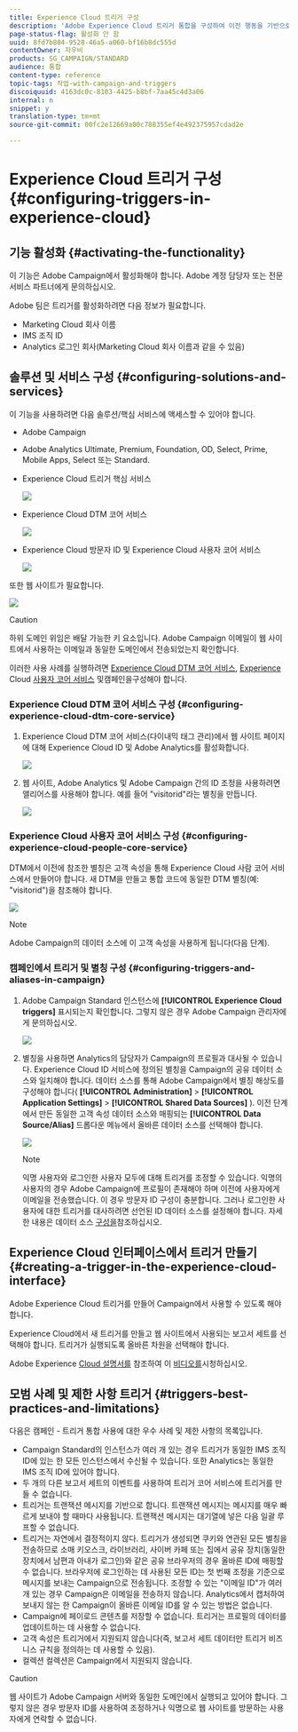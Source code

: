 ```yaml
---
title: Experience Cloud 트리거 구성
description: 'Adobe Experience Cloud 트리거 통합을 구성하여 이전 행동을 기반으로 고객에게 개인화된 전달을 전송하는 방법을 살펴볼 수 있습니다. '
page-status-flag: 활성화 안 함
uuid: 8fd7b804-9528-46a5-a060-bf16b8dc555d
contentOwner: 자우비
products: SG_CAMPAIGN/STANDARD
audience: 통합
content-type: reference
topic-tags: 작업-with-campaign-and-triggers
discoiquuid: 4163dc0c-8103-4425-b8bf-7aa45c4d3a06
internal: n
snippet: y
translation-type: tm+mt
source-git-commit: 00fc2e12669a00c788355ef4e492375957cdad2e

---
```



# Experience Cloud 트리거 구성{#configuring-triggers-in-experience-cloud}

## 기능 활성화 {#activating-the-functionality}

이 기능은 Adobe Campaign에서 활성화해야 합니다. Adobe 계정 담당자 또는 전문 서비스 파트너에게 문의하십시오.

Adobe 팀은 트리거를 활성화하려면 다음 정보가 필요합니다.

* Marketing Cloud 회사 이름
* IMS 조직 ID
* Analytics 로그인 회사(Marketing Cloud 회사 이름과 같을 수 있음)

## 솔루션 및 서비스 구성 {#configuring-solutions-and-services}

이 기능을 사용하려면 다음 솔루션/핵심 서비스에 액세스할 수 있어야 합니다.

* Adobe Campaign
* Adobe Analytics Ultimate, Premium, Foundation, OD, Select, Prime, Mobile Apps, Select 또는 Standard.
* Experience Cloud 트리거 핵심 서비스

   ![](assets/trigger_uc_prereq_1.png)

* Experience Cloud DTM 코어 서비스

   ![](assets/trigger_uc_prereq_2.png)

* Experience Cloud 방문자 ID 및 Experience Cloud 사용자 코어 서비스

   ![](assets/trigger_uc_prereq_3.png)

또한 웹 사이트가 필요합니다.

![](assets/trigger_uc_prereq_4.png)

>[!CAUTION]
>
>하위 도메인 위임은 배달 가능한 키 요소입니다. Adobe Campaign 이메일이 웹 사이트에서 사용하는 이메일과 동일한 도메인에서 전송되었는지 확인합니다.

이러한 사용 사례를 실행하려면 [Experience Cloud DTM 코어 서비스](#configuring-experience-cloud-dtm-core-service), [Experience](#configuring-experience-cloud-people-core-service) Cloud [사용자 코어 서비스](#configuring-triggers-and-aliases-in-campaign) 및캠페인을구성해야 합니다.

### Experience Cloud DTM 코어 서비스 구성 {#configuring-experience-cloud-dtm-core-service}

1. Experience Cloud DTM 코어 서비스(다이내믹 태그 관리)에서 웹 사이트 페이지에 대해 Experience Cloud ID 및 Adobe Analytics를 활성화합니다.

   ![](assets/trigger_uc_conf_1.png)

1. 웹 사이트, Adobe Analytics 및 Adobe Campaign 간의 ID 조정을 사용하려면 앨리어스를 사용해야 합니다. 예를 들어 "visitorid"라는 별칭을 만듭니다.

   ![](assets/trigger_uc_conf_2.png)

### Experience Cloud 사용자 코어 서비스 구성 {#configuring-experience-cloud-people-core-service}

DTM에서 이전에 참조한 별칭은 고객 속성을 통해 Experience Cloud 사람 코어 서비스에서 만들어야 합니다. 새 DTM을 만들고 통합 코드에 동일한 DTM 별칭(예: "visitorid")을 참조해야 합니다.

![](assets/trigger_uc_conf_3.png)

>[!NOTE]
>
>Adobe Campaign의 데이터 소스에 이 고객 속성을 사용하게 됩니다(다음 단계).

### 캠페인에서 트리거 및 별칭 구성 {#configuring-triggers-and-aliases-in-campaign}

1. Adobe Campaign Standard 인스턴스에 **[!UICONTROL Experience Cloud triggers]** 표시되는지 확인합니다. 그렇지 않은 경우 Adobe Campaign 관리자에게 문의하십시오.

   ![](assets/remarketing_1.png)

1. 별칭을 사용하면 Analytics의 담당자가 Campaign의 프로필과 대사될 수 있습니다. Experience Cloud ID 서비스에 정의된 별칭을 Campaign의 공유 데이터 소스와 일치해야 합니다. 데이터 소스를 통해 Adobe Campaign에서 별칭 해상도를 구성해야 합니다( **[!UICONTROL Administration]** &gt; **[!UICONTROL Application Settings]** &gt; **[!UICONTROL Shared Data Sources]** ). 이전 단계에서 만든 동일한 고객 속성 데이터 소스와 매핑되는 **[!UICONTROL Data Source/Alias]** 드롭다운 메뉴에서 올바른 데이터 소스를 선택해야 합니다.

   ![](assets/trigger_uc_conf_5.png)

   >[!NOTE]
   >
   >익명 사용자와 로그인한 사용자 모두에 대해 트리거를 조정할 수 있습니다. 익명의 사용자의 경우 Adobe Campaign에 프로필이 존재해야 하며 이전에 사용자에게 이메일을 전송했습니다. 이 경우 방문자 ID 구성이 충분합니다. 그러나 로그인한 사용자에 대한 트리거를 대사하려면 선언된 ID 데이터 소스를 설정해야 합니다. 자세한 내용은 데이터 소스 [구성을](../../integrating/using/provisioning-and-configuring-integration-with-audience-manager-or-people-core-service.md#step-2--configure-the-data-sources)참조하십시오.

## Experience Cloud 인터페이스에서 트리거 만들기 {#creating-a-trigger-in-the-experience-cloud-interface}

Adobe Experience Cloud 트리거를 만들어 Campaign에서 사용할 수 있도록 해야 합니다.

Experience Cloud에서 새 트리거를 만들고 웹 사이트에서 사용되는 보고서 세트를 선택해야 합니다. 트리거가 실행되도록 올바른 차원을 선택해야 합니다.

Adobe Experience [Cloud 설명서를](https://marketing.adobe.com/resources/help/en_US/mcloud/triggers.html) 참조하여 이 [비디오를](https://helpx.adobe.com/marketing-cloud/how-to/email-marketing.html#step-two)시청하십시오.

## 모범 사례 및 제한 사항 트리거 {#triggers-best-practices-and-limitations}

다음은 캠페인 - 트리거 통합 사용에 대한 우수 사례 및 제한 사항의 목록입니다.

* Campaign Standard의 인스턴스가 여러 개 있는 경우 트리거가 동일한 IMS 조직 ID에 있는 한 모든 인스턴스에서 수신될 수 있습니다. 또한 Analytics는 동일한 IMS 조직 ID에 있어야 합니다.
* 두 개의 다른 보고서 세트의 이벤트를 사용하여 트리거 코어 서비스에 트리거를 만들 수 없습니다.
* 트리거는 트랜잭션 메시지를 기반으로 합니다. 트랜잭션 메시지는 메시지를 매우 빠르게 보내야 할 때마다 사용됩니다. 트랜잭션 메시지는 대기열에 넣은 다음 일괄 루프할 수 없습니다.
* 트리거는 자연에서 결정적이지 않다. 트리거가 생성되면 쿠키와 연관된 모든 별칭을 전송하므로 소매 키오스크, 라이브러리, 사이버 카페 또는 집에서 공유 장치(동일한 장치에서 남편과 아내가 로그인)와 같은 공유 브라우저의 경우 올바른 ID에 매핑할 수 없습니다. 브라우저에 로그인하는 데 사용된 모든 ID는 첫 번째 조정을 기준으로 메시지를 보내는 Campaign으로 전송됩니다. 조정할 수 있는 "이메일 ID"가 여러 개 있는 경우 Campaign은 이메일을 전송하지 않습니다. Analytics에서 캡처하여 보내지 않는 한 Campaign이 올바른 이메일 ID를 알 수 있는 방법은 없습니다.
* Campaign에 페이로드 콘텐츠를 저장할 수 없습니다. 트리거는 프로필의 데이터를 업데이트하는 데 사용할 수 없습니다.
* 고객 속성은 트리거에서 지원되지 않습니다(즉, 보고서 세트 데이터만 트리거 비즈니스 규칙을 정의하는 데 사용할 수 있음).
* 컬렉션 컬렉션은 Campaign에서 지원되지 않습니다.

>[!CAUTION]
>
>웹 사이트가 Adobe Campaign 서버와 동일한 도메인에서 실행되고 있어야 합니다. 그렇지 않은 경우 방문자 ID를 사용하여 조정하거나 익명으로 웹 사이트를 방문하는 사용자에게 연락할 수 없습니다.

